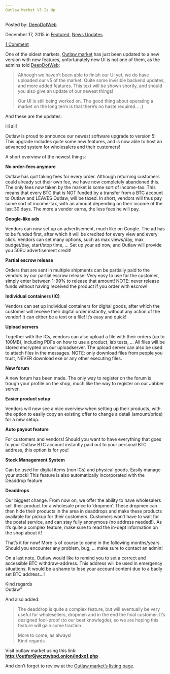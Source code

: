 ```yaml
---
Outlaw Market V5 Is Up
---
```

<article class="post-listing post-12628 post type-post status-publish format-standard has-post-thumbnail hentry  tag-outlaw tag-v5">
    
<div class="post-inner">
    
    
    
<span>Posted by: <a href="https://www.deepdotweb.com/author/admin/" title="">DeepDotWeb </a></span>
    
    
<span>December 17, 2015</span>
<span>in <a href="https://www.deepdotweb.com/category/deepdot-news/" rel="category tag">Featured</a>, <a href="https://www.deepdotweb.com/category/news-updates/" rel="category tag">News Updates</a></span>
    
<span><a href="https://www.deepdotweb.com/2015/12/17/outlaw-market-v5-is-up/#comments">1 Comment</a></span>
</p>        
<p>One of the oldest markets, <a href="http://www.deepdotweb.com/marketplace-directory/listing/outlaw-market/">Outlaw market</a> has just been updated to a new version with new features, unfortunately new UI is not one of them, as the admins told <a href="https://www.deepdotweb.com" target="_blank">DeepDotWeb</a>:</p>
<blockquote><p>Although we haven&#8217;t been able to finish our UI yet, we do have uploaded our v5 of the market. Quite some invisible backend updates, and more added features. This text will be shown shortly, and should you also give an update of our newest things!</p>
<p>Our UI is still being worked on. The good thing about operating a market on the long term is that there&#8217;s no haste required&#8230; ;)</p></blockquote>
<p>And these are the updates:</p>
<p>Hi all!</p>
<p>Outlaw is proud to announce our newest software upgrade to version 5! This upgrade includes quite some new features, and is now able to host an advanced system for wholesalers and their customers!</p>
<p>A short overview of the newest things:</p>
<p><strong>No order-fees anymore</strong></p>
<p>Outlaw has quit taking fees for every order. Although returning customers could already set their own fee, we have now completely abandoned this. The only fees now taken by the market is some sort of income-tax. This means that every BTC that is NOT funded by a transfer from a BTC account to Outlaw and LEAVES Outlaw, will be taxed. In short, vendors will thus pay some sort of income-tax, with an amount depending on their income of the last 30 days. The more a vendor earns, the less fees he will pay.</p>
<p><strong>Google-like ads</strong></p>
<p>Vendors can now set up an advertisement, much like on Google. The ad has to be funded first, after which it will be credited for every view and every click. Vendors can set many options, such as max views/day, max budget/day, start/stop time, &#8230; Set up your ad now, and Outlaw will provide you 50EU advertisement credit!</p>
<p><strong>Partial escrow release</strong></p>
<p>Orders that are sent in multiple shipments can be partially paid to the vendors by our partial escrow release! Very easy to use for the customer, simply enter between 1-99% to release that amount! NOTE: never release funds without having received the product if you order with escrow!</p>
<p><strong>Individual containers (IC)</strong></p>
<p>Vendors can set up individual containers for digital goods, after which the customer will receive their digital order instantly, without any action of the vendor! It can either be a text or a file! It&#8217;s easy and quick!</p>
<p><strong>Upload servers</strong></p>
<p>Together with the ICs, vendors can also upload a file with their orders (up to 100MB), including PDFs on how to use a product, lab tests, &#8230; All files will be stored encrypted on our uploadserver. The upload server can also be used to attach files in the messages. NOTE: only download files from people you trust, NEVER download exe or any other executing files.</p>
<p><strong>New forum</strong></p>
<p>A new forum has been made. The only way to register on the forum is trough your profile on the shop, much like the way to register on our Jabber server.</p>
<p><strong>Easier product setup</strong></p>
<p>Vendors will now see a nice overview when setting up their products, with the option to easily copy an existing offer to change a detail (amount/price) for a new setup.</p>
<p><strong>Auto payout feature</strong></p>
<p>For customers and vendors! Should you want to have everything that goes to your Outlaw BTC account instantly paid out to your personal BTC address, this option is for you!</p>
<p><strong>Stock Management System</strong></p>
<p>Can be used for digital items (non ICs) and physical goods. Easily manage your stock! This feature is also automatically incorporated with the Deaddrop feature.</p>
<p><strong>Deaddrops</strong></p>
<p>Our biggest change. From now on, we offer the ability to have wholesalers sell their product for a wholesale price to &#8216;dropmen&#8217;. These dropmen can then hide their products in the area in deaddrops and make these products available for pickup for their customers. Customers won&#8217;t have to wait for the postal service, and can stay fully anonymous (no address needed!). As it&#8217;s quite a complex feature, make sure to read the in-dept information on the shop about it!</p>
<p>That&#8217;s it for now! More is of course to come in the following months/years. Should you encounter any problem, bug, &#8230; make sure to contact an admin!</p>
<p>On a last note, Outlaw would like to remind you to set a correct and accessible BTC withdraw-address. This address will be used in emergency situations. It would be a shame to lose your account content due to a badly set BTC address&#8230;!</p>
<p>Kind regards<br />
    Outlaw&#8221;</p>
<p>And also added:</p>
<blockquote><p>The deaddrop is quite a complex feature, but will eventually be very useful for wholesellers, dropmen and in the end the final customer. It&#8217;s designed fool-proof (to our best knowlegde), so we are hoping this feature will gain some traction.</p>
<p>More to come, as always!<br />
    Kind regards</p></blockquote>
<p>Visit outlaw market using this link:  <a href="http://outfor6jwcztwbpd.onion/indxx1.php" target="_blank"><strong>http://outfor6jwcztwbpd.onion/indxx1.php</strong></a></p>
<p>And don&#8217;t forget to review at the <a href="http://www.deepdotweb.com/marketplace-directory/listing/outlaw-market/" target="_blank">Outlaw market&#8217;s listing page</a>.</p>
    
    
</div><!-- .entry /-->
<span style="display:none"> <a href="https://www.deepdotweb.com/tag/outlaw/" rel="tag">outlaw</a> <a href="https://www.deepdotweb.com/tag/v5/" rel="tag">v5</a></span>				<span style="display:none" class="updated">2015-12-17
    
    
</div><!-- .post-inner -->
</article><!-- .post-listing -->

